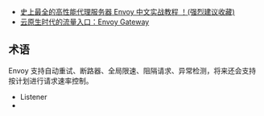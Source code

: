 - [史上最全的高性能代理服务器 Envoy 中文实战教程 ！(强烈建议收藏)](https://cloud.tencent.com/developer/article/1554609)
- [云原生时代的流量入口：Envoy Gateway](https://cloud.tencent.com/developer/article/1676019)
## 术语
Envoy 支持自动重试、断路器、全局限速、阻隔请求、异常检测，将来还会支持按计划进行请求速率控制。
- Listener
- 